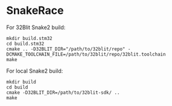 # SnakeRace

For 32Blit Snake2 build:
```
mkdir build.stm32
cd build.stm32
cmake .. -D32BLIT_DIR="/path/to/32blit/repo" -DCMAKE_TOOLCHAIN_FILE=/path/to/32blit/repo/32blit.toolchain
make
```

For local Snake2 build:
```
mkdir build
cd build
cmake -D32BLIT_DIR=/path/to/32blit-sdk/ ..
make
```

